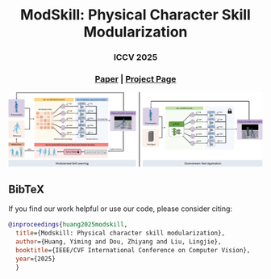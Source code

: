 <p align="center">
  <h1 align="center">ModSkill: Physical Character Skill Modularization</h1>
  <h3 align="center">ICCV 2025</h3>
  <h3 align="center"><a href="https://arxiv.org/abs/2502.14140">Paper</a> | <a href="https://yh2371.github.io/modskill/">Project Page</a> </h3>
  <div align="center"></div>
</p>

<div align="center">
  <img src="assets/pipeline.png" />
</div>

## BibTeX
If you find our work helpful or use our code, please consider citing:
```bibtex
@inproceedings{huang2025modskill,
  title={Modskill: Physical character skill modularization},
  author={Huang, Yiming and Dou, Zhiyang and Liu, Lingjie},
  booktitle={IEEE/CVF International Conference on Computer Vision},
  year={2025}
  }
```
